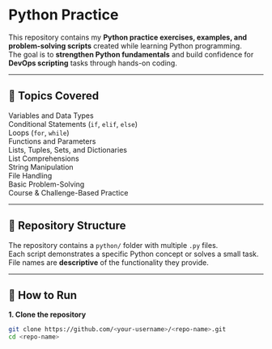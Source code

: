 #  Python Practice

This repository contains my **Python practice exercises, examples, and problem-solving scripts** created while learning Python programming.  
The goal is to **strengthen Python fundamentals** and build confidence for **DevOps scripting** tasks through hands-on coding.

---

## 📌 Topics Covered

Variables and Data Types  
Conditional Statements (`if`, `elif`, `else`)  
Loops (`for`, `while`)  
Functions and Parameters  
Lists, Tuples, Sets, and Dictionaries  
List Comprehensions  
String Manipulation  
File Handling  
Basic Problem-Solving  
Course & Challenge-Based Practice  

---

## 📂 Repository Structure

The repository contains a `python/` folder with multiple `.py` files.  
Each script demonstrates a specific Python concept or solves a small task.  
File names are **descriptive** of the functionality they provide.

---

## 🚀 How to Run

**1. Clone the repository**  
```bash
git clone https://github.com/<your-username>/<repo-name>.git
cd <repo-name>
